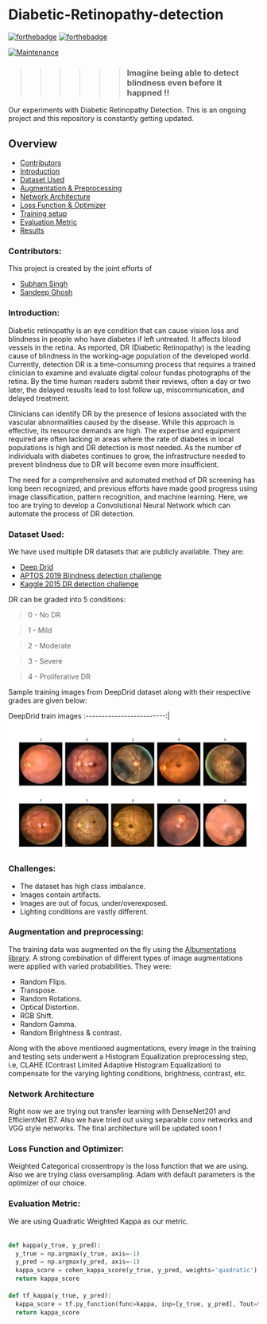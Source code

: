# Diabetic-Retinopathy-detection
[![forthebadge](https://forthebadge.com/images/badges/made-with-python.svg)](https://www.python.org/)
[![forthebadge](https://forthebadge.com/images/badges/built-with-love.svg)](https://forthebadge.com)

[![Maintenance](https://img.shields.io/badge/Maintained%3F-yes-green.svg)](https://linkedin.com/in/sandeep-ghosh)

>>>>>> ### Imagine being able to detect blindness even before it happned  !!

Our experiments with Diabetic Retinopathy Detection.
This is an ongoing project and this repository is constantly getting updated.

## Overview
* [Contributors](#Contributors)
* [Introduction](#Introduction)
* [Dataset Used](#Dataset-Used)
* [Augmentation & Preprocessing](#Augmentation-and-Preprocessing)
* [Network Architecture](#Network-Architecture)
* [Loss Function & Optimizer](#Loss-Function-and-Optimizer)
* [Training setup](#Training-setup)
* [Evaluation Metric](#Evaluation-Metric)
* [Results](#Results)

### Contributors:
This project is created by the joint efforts of
* [Subham Singh](https://github.com/Subham2901)
* [Sandeep Ghosh](https://github.com/Sandeep2017)

### Introduction:
Diabetic retinopathy is an eye condition that can cause vision loss and blindness in people who have diabetes if left untreated. It affects blood vessels in the retina. As reported, DR (Diabetic Retinopathy) is the leading cause of blindness in the working-age population of the developed world. 
Currently, detection DR is a time-consuming process that requires a trained clinician to examine and evaluate digital colour fundas photographs of the retina. By the time human readers submit their reviews, often a day or two later, the delayed resuslts lead to lost follow up, miscommunication, and delayed treatment.

Clinicians can identify DR by the presence of lesions associated with the vascular abnormalities caused by the disease. While this approach is effective, its resource demands are high. The expertise and equipment required are often lacking in areas where the rate of diabetes in local populations is high and DR detection is most needed. As the number of individuals with diabetes continues to grow, the infrastructure needed to prevent blindness due to DR will become even more insufficient.

The need for a comprehensive and automated method of DR screening has long been recognized, and previous efforts have made good progress using image classification, pattern recognition, and machine learning. Here, we too are trying to develop a Convolutional Neural Network which can automate the process of DR detection.

### Dataset Used:
We have used multiple DR datasets that are publicly available.
They are: 

* [Deep Drid](https://isbi.deepdr.org/)
* [APTOS 2019 Blindness detection challenge](https://www.kaggle.com/c/aptos2019-blindness-detection)
* [Kaggle 2015 DR detection challenge](https://www.kaggle.com/c/diabetic-retinopathy-detection)

DR can be graded into 5 conditions:
> 0 - No DR

> 1 - Mild 

> 2 - Moderate

> 3 - Severe

> 4 - Proliferative DR

Sample training images from DeepDrid dataset along with their respective grades are given below:

DeepDrid train images
:-------------------------:|
![](https://github.com/Sandeep2017/Diabetic-Retinopathy-detection/blob/master/Images/1.PNG)

### Challenges:
* The dataset has high class imbalance.
* Images contain artifacts.
* Images are out of focus, under/overexposed.
* Lighting conditions are vastly different. 

### Augmentation and preprocessing:
The training data was augmented on the fly using the [Albumentations library](https://albumentations.ai/).
A strong combination of different types of image augmentations were applied with varied probabilities. They were:
* Random Flips.
* Transpose.
* Random Rotations.
* Optical Distortion.
* RGB Shift.
* Random Gamma.
* Random Brightness & contrast.

Along with the above mentioned augmentations, every image in the training and testing sets underwent a Histogram Equalization preprocessing step, i.e, CLAHE (Contrast Limited Adaptive Histogram Equalization) to compensate for the varying lighting conditions, brightness, contrast, etc.

### Network Architecture
Right now we are trying out transfer learning with DenseNet201 and EfficientNet B7. Also we have tried out using separable conv networks and VGG style networks.
The final architecture will be updated soon !

### Loss Function and Optimizer:
Weighted Categorical crossentropy is the loss function that we are using. Also we are trying class oversampling.
Adam with default parameters is the optimizer of our choice.

### Evaluation Metric:
We are using Quadratic Weighted Kappa as our metric.

```Python

def kappa(y_true, y_pred):
  y_true = np.argmax(y_true, axis=-1)
  y_pred = np.argmax(y_pred, axis=-1)
  kappa_score = cohen_kappa_score(y_true, y_pred, weights='quadratic')
  return kappa_score

def tf_kappa(y_true, y_pred):
  kappa_score = tf.py_function(func=kappa, inp=[y_true, y_pred], Tout=tf.float32)
  return kappa_score
 ```
